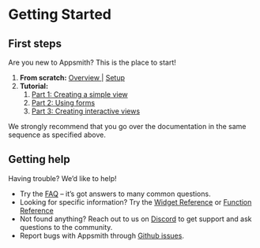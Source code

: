 # Getting Started

## First steps

Are you new to Appsmith? This is the place to start!

1. **From scratch:** [Overview ](https://docs.appsmith.com/#why-appsmith)\| [Setup](https://docs.appsmith.com/getting-started/setting-up)
2. **Tutorial:** 
   1. [Part 1: Creating a simple view](https://docs.appsmith.com/part-1-creating-a-simple-view)
   2. [Part 2: Using forms](https://docs.appsmith.com/part-2-using-forms)
   3. [Part 3: Creating interactive views](https://docs.appsmith.com/part-3-creating-interactive-views) 

We strongly recommend that you go over the documentation in the same sequence as specified above.

## Getting help

Having trouble? We’d like to help!

* Try the [FAQ](https://docs.appsmith.com/faq) – it’s got answers to many common questions.
* Looking for specific information? Try the [Widget Reference](https://docs.appsmith.com/widget-reference) or [Function Reference](https://docs.appsmith.com/function-reference)
* Not found anything? Reach out to us on [Discord](https://discord.com/invite/rBTTVJp) to get support and ask questions to the community.
* Report bugs with Appsmith through [Github issues](https://github.com/appsmithorg/appsmith/issues).

